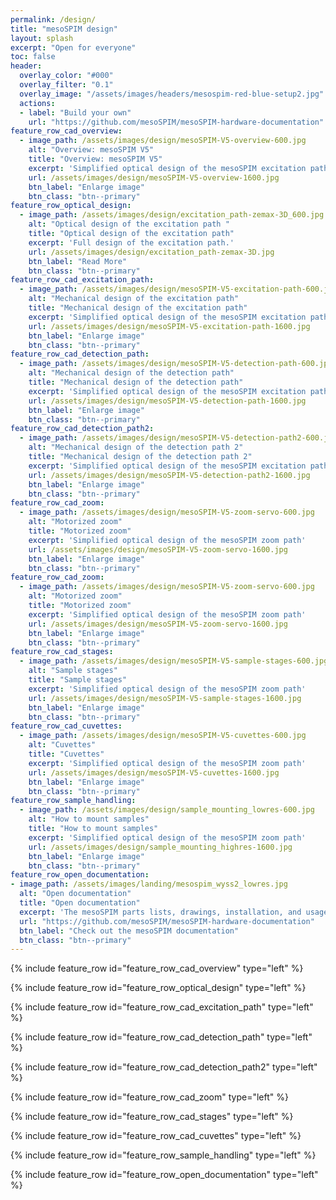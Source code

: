```yaml
---
permalink: /design/
title: "mesoSPIM design"
layout: splash
excerpt: "Open for everyone"
toc: false
header:
  overlay_color: "#000"
  overlay_filter: "0.1"
  overlay_image: "/assets/images/headers/mesospim-red-blue-setup2.jpg"
  actions:
  - label: "Build your own"
    url: "https://github.com/mesoSPIM/mesoSPIM-hardware-documentation"
feature_row_cad_overview:
  - image_path: /assets/images/design/mesoSPIM-V5-overview-600.jpg
    alt: "Overview: mesoSPIM V5"
    title: "Overview: mesoSPIM V5"
    excerpt: 'Simplified optical design of the mesoSPIM excitation path'
    url: /assets/images/design/mesoSPIM-V5-overview-1600.jpg
    btn_label: "Enlarge image"
    btn_class: "btn--primary"
feature_row_optical_design:
  - image_path: /assets/images/design/excitation_path-zemax-3D_600.jpg
    alt: "Optical design of the excitation path "
    title: "Optical design of the excitation path"
    excerpt: 'Full design of the excitation path.'
    url: /assets/images/design/excitation_path-zemax-3D.jpg
    btn_label: "Read More"
    btn_class: "btn--primary"
feature_row_cad_excitation_path:
  - image_path: /assets/images/design/mesoSPIM-V5-excitation-path-600.jpg
    alt: "Mechanical design of the excitation path"
    title: "Mechanical design of the excitation path"
    excerpt: 'Simplified optical design of the mesoSPIM excitation path'
    url: /assets/images/design/mesoSPIM-V5-excitation-path-1600.jpg
    btn_label: "Enlarge image"
    btn_class: "btn--primary"
feature_row_cad_detection_path:
  - image_path: /assets/images/design/mesoSPIM-V5-detection-path-600.jpg
    alt: "Mechanical design of the detection path"
    title: "Mechanical design of the detection path"
    excerpt: 'Simplified optical design of the mesoSPIM excitation path'
    url: /assets/images/design/mesoSPIM-V5-detection-path-1600.jpg
    btn_label: "Enlarge image"
    btn_class: "btn--primary"
feature_row_cad_detection_path2:
  - image_path: /assets/images/design/mesoSPIM-V5-detection-path2-600.jpg
    alt: "Mechanical design of the detection path 2"
    title: "Mechanical design of the detection path 2"
    excerpt: 'Simplified optical design of the mesoSPIM excitation path'
    url: /assets/images/design/mesoSPIM-V5-detection-path2-1600.jpg
    btn_label: "Enlarge image"
    btn_class: "btn--primary"
feature_row_cad_zoom:
  - image_path: /assets/images/design/mesoSPIM-V5-zoom-servo-600.jpg
    alt: "Motorized zoom"
    title: "Motorized zoom"
    excerpt: 'Simplified optical design of the mesoSPIM zoom path'
    url: /assets/images/design/mesoSPIM-V5-zoom-servo-1600.jpg
    btn_label: "Enlarge image"
    btn_class: "btn--primary"
feature_row_cad_zoom:
  - image_path: /assets/images/design/mesoSPIM-V5-zoom-servo-600.jpg
    alt: "Motorized zoom"
    title: "Motorized zoom"
    excerpt: 'Simplified optical design of the mesoSPIM zoom path'
    url: /assets/images/design/mesoSPIM-V5-zoom-servo-1600.jpg
    btn_label: "Enlarge image"
    btn_class: "btn--primary"
feature_row_cad_stages:
  - image_path: /assets/images/design/mesoSPIM-V5-sample-stages-600.jpg
    alt: "Sample stages"
    title: "Sample stages"
    excerpt: 'Simplified optical design of the mesoSPIM zoom path'
    url: /assets/images/design/mesoSPIM-V5-sample-stages-1600.jpg
    btn_label: "Enlarge image"
    btn_class: "btn--primary"
feature_row_cad_cuvettes:
  - image_path: /assets/images/design/mesoSPIM-V5-cuvettes-600.jpg
    alt: "Cuvettes"
    title: "Cuvettes"
    excerpt: 'Simplified optical design of the mesoSPIM zoom path'
    url: /assets/images/design/mesoSPIM-V5-cuvettes-1600.jpg
    btn_label: "Enlarge image"
    btn_class: "btn--primary"
feature_row_sample_handling:
  - image_path: /assets/images/design/sample_mounting_lowres-600.jpg
    alt: "How to mount samples"
    title: "How to mount samples"
    excerpt: 'Simplified optical design of the mesoSPIM zoom path'
    url: /assets/images/design/sample_mounting_highres-1600.jpg
    btn_label: "Enlarge image"
    btn_class: "btn--primary"
feature_row_open_documentation:
- image_path: /assets/images/landing/mesospim_wyss2_lowres.jpg
  alt: "Open documentation"
  title: "Open documentation"
  excerpt: 'The mesoSPIM parts lists, drawings, installation, and usage instructions are freely available on Github.'
  url: "https://github.com/mesoSPIM/mesoSPIM-hardware-documentation"
  btn_label: "Check out the mesoSPIM documentation"
  btn_class: "btn--primary"    
---
```


{% include feature_row id="feature_row_cad_overview" type="left" %}

{% include feature_row id="feature_row_optical_design" type="left" %}

{% include feature_row id="feature_row_cad_excitation_path" type="left" %}

{% include feature_row id="feature_row_cad_detection_path" type="left" %}

{% include feature_row id="feature_row_cad_detection_path2" type="left" %}

{% include feature_row id="feature_row_cad_zoom" type="left" %}

{% include feature_row id="feature_row_cad_stages" type="left" %}

{% include feature_row id="feature_row_cad_cuvettes" type="left" %}

{% include feature_row id="feature_row_sample_handling" type="left" %}

{% include feature_row id="feature_row_open_documentation" type="left" %}
